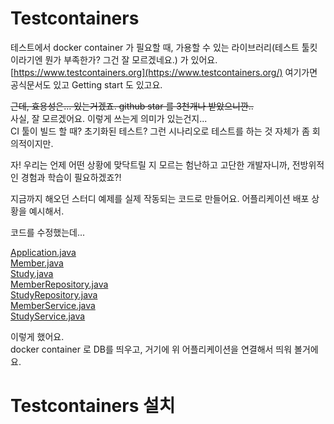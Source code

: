 # Testcontainers
테스트에서 docker container 가 필요할 때, 가용할 수 있는 라이브러리(테스트 툴킷 이라기엔 뭔가 부족한가? 그건 잘 모르겠네요.) 가 있어요.  
[https://www.testcontainers.org](https://www.testcontainers.org/) 여기가면 공식문서도 있고 Getting start 도 있고요.   

~~근데, 효용성은... 있는거겠죠. github star 를 3천개나 받았으니깐..~~  
사실, 잘 모르겠어요. 이렇게 쓰는게 의미가 있는건지...  
CI 툴이 빌드 할 때? 초기화된 테스트?  그런 시나리오로 테스트를 하는 것 자체가 좀 회의적이지만.  

자! 우리는 언제 어떤 상황에 맞닥트릴 지 모르는 험난하고 고단한 개발자니까, 전방위적인 경험과 학습이 필요하겠죠?!

지금까지 해오던 스터디 예제를 실제 작동되는 코드로 만들어요. 어플리케이션 배포 상황을 예시해서.

코드를 수정했는데...

[Application.java](../../java/learning/tjat/part3/Application.java)    
[Member.java](../../java/learning/tjat/part3/model/entity/Member.java)  
[Study.java](../../java/learning/tjat/part3/model/entity/Study.java)  
[MemberRepository.java](../../java/learning/tjat/part3/repository/MemberRepository.java)  
[StudyRepository.java](../../java/learning/tjat/part3/repository/StudyRepository.java)  
[MemberService.java](../../java/learning/tjat/part3/service/MemberService.java)  
[StudyService.java](../../java/learning/tjat/part3/service/StudyService.java)  

이렇게 했어요.  
docker container 로 DB를 띄우고, 거기에 위 어플리케이션을 연결해서 띄워 볼거에요.


# Testcontainers 설치
 

